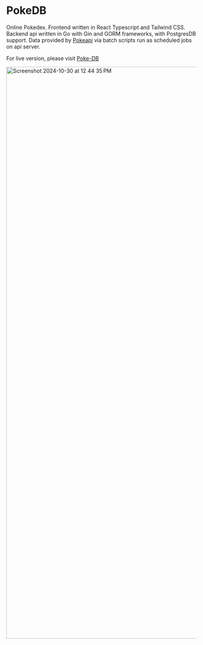 # PokeDB

Online Pokedex. Frontend written in React Typescript and Tailwind CSS. Backend api written in Go with Gin and GORM frameworks, with PostgresDB support. Data provided by [Pokeapi](https://pokeapi.co/) via batch scripts run as scheduled jobs on api server.

For live version, please visit [Poke-DB](https://poke-db.webwizardssoftware.com)

<img width="1512" alt="Screenshot 2024-10-30 at 12 44 35 PM" src="https://github.com/user-attachments/assets/a7ec3b94-6fbd-462e-abbc-25a3302e8834">
